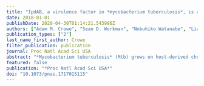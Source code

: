 ```yaml
---
title: "IpdAB, a virulence factor in *mycobacterium tuberculosis*, is a cholesterol ring-cleaving hydrolase"
date: 2018-01-01
publishDate: 2020-04-30T01:14:21.543986Z
authors: ["Adam M. Crowe", "Sean D. Workman", "Nobuhiko Watanabe", "Liam J. Worrall", "Natalie C. J. Strynadka", "Lindsay D. Eltis"]
publication_types: ["2"]
last_name_first_author: Crowe
filter_publication: publication
journal: Proc Natl Acad Sci USA
abstract: "*Mycobacterium tuberculosis* (Mtb) grows on host-derived cholesterol during infection. IpdAB, found in all steroid-degrading bacteria and a determinant of pathogenicity, has been implicated in the hydrolysis of the last steroid ring. Phylogenetic analyses revealed that IpdAB orthologs form a clade of CoA transferases (CoTs). In a coupled assay with a thiolase, IpdAB transformed the cholesterol catabolite (R)-2-(2-carboxyethyl)-3-methyl-6-oxocyclohex-1-ene-1-carboxyl-CoA (COCHEA-CoA) and CoASH to 4-methyl-5-oxo-octanedioyl-CoA (MOODA-CoA) and acetyl-CoA with high specificity (*k*<sub>cat</sub>/*K*<sub>m</sub> = 5.8 ± 0.8 × 104 M<sup>-1</sup>·s<sup>-1</sup>). The structure of MOODA-CoA was consistent with IpdAB hydrolyzing COCHEA-CoA to a β-keto-thioester, a thiolase substrate. Contrary to characterized CoTs, IpdAB exhibited no activity toward small CoA thioesters. Further, IpdAB lacks the catalytic glutamate residue that is conserved in the β-subunit of characterized CoTs and a glutamyl-CoA intermediate was not trapped during turnover. By contrast, Glu105A, conserved in the a-subunit of IpdAB, was essential for catalysis. A crystal structure of the IpdAB·COCHEA-CoA complex, solved to 1.4 Å, revealed that Glu105<sup>A</sup> is positioned to act as a catalytic base. Upon titration with COCHEA-CoA, the E105A<sup>A</sup> variant accumulated a yellow-colored species (λ<sub>max</sub> = 310 nm; *K*<sub>d</sub> = 0.4 ± 0.2 μM) typical of β-keto enolates. In the presence of D<sub>2</sub>O, IpdAB catalyzed the deuteration of COCHEA-CoA adjacent to the hydroxylation site at rates consistent with *k*<sub>cat</sub>. Based on these data and additional IpdAB variants, we propose a retro-Claisen condensation-like mechanism for the IpdAB-mediated hydrolysis of COCHEA-CoA. This study expands the range of known reactions catalyzed by the CoT superfamily and provides mechanistic insight into an important determinant of Mtb pathogenesis. [on SciFinder(R)]"
featured: false
publication: "*Proc Natl Acad Sci USA*"
doi: "10.1073/pnas.1717015115"
---
```


